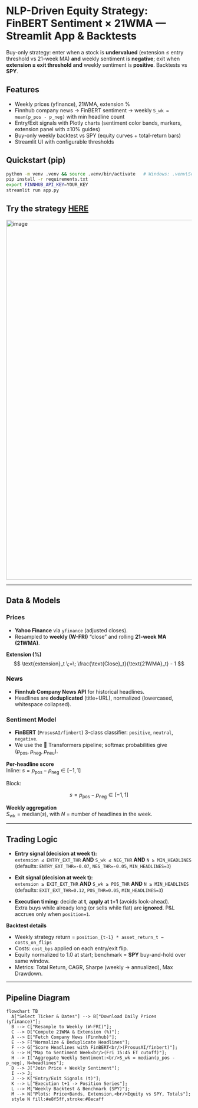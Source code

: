 # NLP-Driven Equity Strategy: FinBERT Sentiment × 21WMA — Streamlit App & Backtests

Buy-only strategy: enter when a stock is **undervalued** (extension ≤ entry threshold vs 21-week MA) **and** weekly sentiment is **negative**; exit when **extension ≥ exit threshold** **and** weekly sentiment is **positive**. Backtests vs **SPY**.

## Features
- Weekly prices (yfinance), 21WMA, extension %
- Finnhub company news → FinBERT sentiment → weekly `S_wk = mean(p_pos - p_neg)` with min headline count
- Entry/Exit signals with Plotly charts (sentiment color bands, markers, extension panel with ±10% guides)
- Buy-only weekly backtest vs SPY (equity curves + total-return bars)
- Streamlit UI with configurable thresholds

## Quickstart (pip)
```bash
python -m venv .venv && source .venv/bin/activate   # Windows: .venv\Scripts\activate
pip install -r requirements.txt
export FINNHUB_API_KEY=YOUR_KEY
streamlit run app.py
```

## Try the strategy [HERE](sentiment21wmatrading-gxsxwxmxv82jukjyyxgr9v.streamlit.app)
<img width="1388" height="974" alt="image" src="https://github.com/user-attachments/assets/ad1c5728-8c58-445b-9933-a154e70cdb7d" />


---

## Data & Models

### Prices
- **Yahoo Finance** via `yfinance` (adjusted closes).
- Resampled to **weekly (W-FRI)** “close” and rolling **21-week MA (21WMA)**.

**Extension (%)**  
$$
\text{extension}_t \;=\; \frac{\text{Close}_t}{\text{21WMA}_t} - 1
$$

### News
- **Finnhub Company News API** for historical headlines.
- Headlines are **deduplicated** (title+URL), normalized (lowercased, whitespace collapsed).

### Sentiment Model

- **FinBERT** (`ProsusAI/finbert`) 3-class classifier: `positive`, `neutral`, `negative`.
- We use the 🤗 Transformers pipeline; softmax probabilities give  
  $\big(p_{\mathrm{pos}},\; p_{\mathrm{neg}},\; p_{\mathrm{neu}}\big)$.

**Per-headline score**  
Inline: $s = p_{\mathrm{pos}} - p_{\mathrm{neg}} \in [-1,1]$

Block:

$$
s = p_{\mathrm{pos}} - p_{\mathrm{neg}} \in [-1,1]
$$

**Weekly aggregation**  
$S_{\mathrm{wk}} = \mathrm{median}\big(s\big)$, with $N$ = number of headlines in the week.

---

## Trading Logic

- **Entry signal (decision at week t):**  
  `extension ≤ ENTRY_EXT_THR` **AND** `S_wk ≤ NEG_THR` **AND** `N ≥ MIN_HEADLINES`  
  (defaults: `ENTRY_EXT_THR=-0.07`, `NEG_THR=-0.05`, `MIN_HEADLINES=3`)

- **Exit signal (decision at week t):**  
  `extension ≥ EXIT_EXT_THR` **AND** `S_wk ≥ POS_THR` **AND** `N ≥ MIN_HEADLINES`  
  (defaults: `EXIT_EXT_THR=0.12`, `POS_THR=0.05`, `MIN_HEADLINES=3`)

- **Execution timing:** decide at **t**, **apply at t+1** (avoids look-ahead).  
  Extra buys while already long (or sells while flat) are **ignored**. P&L accrues only when `position=1`.

**Backtest details**
- Weekly strategy return = `position_{t-1} * asset_return_t − costs_on_flips`
- Costs: `cost_bps` applied on each entry/exit flip.
- Equity normalized to 1.0 at start; benchmark = **SPY** buy-and-hold over same window.
- Metrics: Total Return, CAGR, Sharpe (weekly → annualized), Max Drawdown.

---

## Pipeline Diagram

```mermaid
flowchart TB
  A["Select Ticker & Dates"] --> B["Download Daily Prices (yfinance)"];
  B --> C["Resample to Weekly (W-FRI)"];
  C --> D["Compute 21WMA & Extension (%)"];
  A --> E["Fetch Company News (Finnhub)"];
  E --> F["Normalize & Deduplicate Headlines"];
  F --> G["Score Headlines with FinBERT<br/>(ProsusAI/finbert)"];
  G --> H["Map to Sentiment Week<br/>(Fri 15:45 ET cutoff)"];
  H --> I["Aggregate Weekly Sentiment:<br/>S_wk = median(p_pos - p_neg), N=headlines"];
  D --> J["Join Price + Weekly Sentiment"];
  I --> J;
  J --> K["Entry/Exit Signals (t)"];
  K --> L["Execution t+1 -> Position Series"];
  L --> M["Weekly Backtest & Benchmark (SPY)"];
  M --> N["Plots: Price+Bands, Extension,<br/>Equity vs SPY, Totals"];
  style N fill:#e8f5ff,stroke:#8ecaff
```
